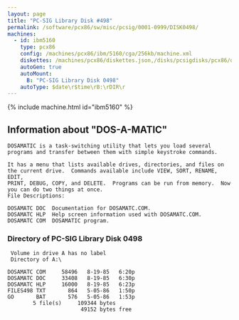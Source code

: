 ```yaml
---
layout: page
title: "PC-SIG Library Disk #498"
permalink: /software/pcx86/sw/misc/pcsig/0001-0999/DISK0498/
machines:
  - id: ibm5160
    type: pcx86
    config: /machines/pcx86/ibm/5160/cga/256kb/machine.xml
    diskettes: /machines/pcx86/diskettes.json,/disks/pcsigdisks/pcx86/diskettes.json
    autoGen: true
    autoMount:
      B: "PC-SIG Library Disk 0498"
    autoType: $date\r$time\rB:\rDIR\r
---
```


{% include machine.html id="ibm5160" %}

## Information about "DOS-A-MATIC"

    DOSAMATIC is a task-switching utility that lets you load several
    programs and transfer between them with simple keystroke commands.
    
    It has a menu that lists available drives, directories, and files on
    the current drive.  Commands available include VIEW, SORT, RENAME, EDIT,
    PRINT, DEBUG, COPY, and DELETE.  Programs can be run from memory.  Now
    you can do two things at once.
    File Descriptions:
    
    DOSAMATC DOC  Documentation for DOSAMATC.COM.
    DOSAMATC HLP  Help screen information used with DOSAMATC.COM.
    DOSAMATC COM  DOSAMATIC program.

### Directory of PC-SIG Library Disk 0498

     Volume in drive A has no label
     Directory of A:\

    DOSAMATC COM     58496   8-19-85   6:20p
    DOSAMATC DOC     33408   8-19-85   6:30p
    DOSAMATC HLP     16000   8-19-85   6:23p
    FILES498 TXT       864   5-05-86   1:50p
    GO       BAT       576   5-05-86   1:53p
            5 file(s)     109344 bytes
                           49152 bytes free

